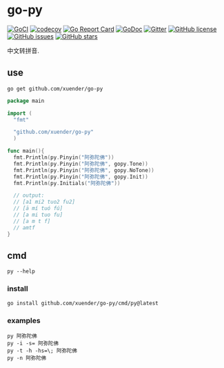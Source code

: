 # go-py

[![GoCI](https://github.com/xuender/go-py/workflows/Go/badge.svg)](https://github.com/xuender/gopy/actions)
[![codecov](https://codecov.io/gh/xuender/go-py/branch/main/graph/badge.svg?token=1QQNBH82CM)](https://codecov.io/gh/xuender/gopy)
[![Go Report Card](https://goreportcard.com/badge/github.com/xuender/go-py)](https://goreportcard.com/report/github.com/xuender/gopy)
[![GoDoc](https://godoc.org/github.com/xuender/go-py?status.svg)](https://pkg.go.dev/github.com/xuender/gopy)
[![Gitter](https://badges.gitter.im/xuender-go-py/community.svg)](https://gitter.im/xuender-gopy/community?utm_source=badge&utm_medium=badge&utm_campaign=pr-badge)
[![GitHub license](https://img.shields.io/github/license/xuender/go-py)](https://github.com/xuender/gopy/blob/main/LICENSE)
[![GitHub issues](https://img.shields.io/github/issues/xuender/go-py)](https://github.com/xuender/gopy/issues)
[![GitHub stars](https://img.shields.io/github/stars/xuender/go-py)](https://github.com/xuender/gopy/stargazers)

中文转拼音.

## use

```shell
go get github.com/xuender/go-py
```

```go
package main

import (
  "fmt"

  "github.com/xuender/go-py"
  )

func main(){
  fmt.Println(py.Pinyin("阿弥陀佛"))
  fmt.Println(py.Pinyin("阿弥陀佛", gopy.Tone))
  fmt.Println(py.Pinyin("阿弥陀佛", gopy.NoTone))
  fmt.Println(py.Pinyin("阿弥陀佛", gopy.Init))
  fmt.Println(py.Initials("阿弥陀佛"))

  // output:
  // [a1 mi2 tuo2 fu2]
  // [ā mí tuó fú]
  // [a mi tuo fu]
  // [a m t f]
  // amtf
}
```

## cmd

```shell
py --help
```

### install

```shell
go install github.com/xuender/go-py/cmd/py@latest
```

### examples

```shell
py 阿弥陀佛
py -i -s= 阿弥陀佛
py -t -h -hs=\; 阿弥陀佛
py -n 阿弥陀佛
```
